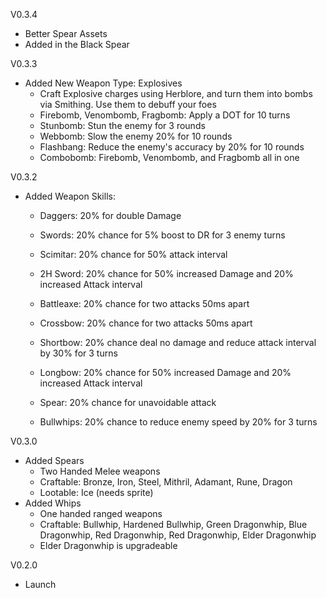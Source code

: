 V0.3.4
- Better Spear Assets
- Added in the Black Spear

V0.3.3
- Added New Weapon Type: Explosives
  - Craft Explosive charges using Herblore, and turn them into bombs via Smithing. Use them to debuff your foes
  - Firebomb, Venombomb, Fragbomb: Apply a DOT for 10 turns
  - Stunbomb: Stun the enemy for 3 rounds
  - Webbomb: Slow the enemy 20% for 10 rounds
  - Flashbang: Reduce the enemy's accuracy by 20% for 10 rounds
  - Combobomb: Firebomb, Venombomb, and Fragbomb all in one

V0.3.2
- Added Weapon Skills:
  - Daggers: 20% for double Damage
  - Swords: 20% chance for 5% boost to DR for 3 enemy turns
  - Scimitar: 20% chance for 50% attack interval
  - 2H Sword: 20% chance for 50% increased Damage and 20% increased Attack interval
  - Battleaxe: 20% chance for two attacks 50ms apart
  - Crossbow: 20% chance for two attacks 50ms apart
  - Shortbow: 20% chance deal no damage and reduce attack interval by 30% for 3 turns
  - Longbow: 20% chance for 50% increased Damage and 20% increased Attack interval

  - Spear: 20% chance for unavoidable attack
  - Bullwhips: 20% chance to reduce enemy speed by 20% for 3 turns

V0.3.0
- Added Spears
  - Two Handed Melee weapons
  - Craftable: Bronze, Iron, Steel, Mithril, Adamant, Rune, Dragon
  - Lootable: Ice (needs sprite)
- Added Whips
  - One handed ranged weapons
  - Craftable: Bullwhip, Hardened Bullwhip, Green Dragonwhip, Blue Dragonwhip, Red Dragonwhip, Red Dragonwhip, Elder Dragonwhip
  - Elder Dragonwhip is upgradeable


V0.2.0
- Launch